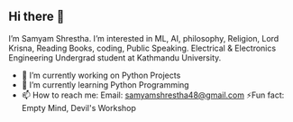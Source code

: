 ## Hi there 👋
I’m Samyam Shrestha. I’m interested in ML, AI, philosophy, Religion, Lord Krisna, Reading Books, coding, Public Speaking. 
Electrical & Electronics Engineering Undergrad student at Kathmandu University.
- 🔭 I’m currently working on Python Projects
- 🌱 I’m currently learning Python Programming
- 📫 How to reach me:
     Email: samyamshrestha48@gmail.com
⚡Fun fact: Empty Mind, Devil's Workshop

<!--
**SamyamCodes/SamyamCodes** is a ✨ _special_ ✨ repository because its `README.md` (this file) appears on your GitHub profile.

Here are some ideas to get you started:

- 🔭 I’m currently working on ...
- 🌱 I’m currently learning ...
- 👯 I’m looking to collaborate on ...
- 🤔 I’m looking for help with ...
- 💬 Ask me about ...
- 📫 How to reach me: ...
- 😄 Pronouns: ...
- ⚡ Fun fact: ...
-->

